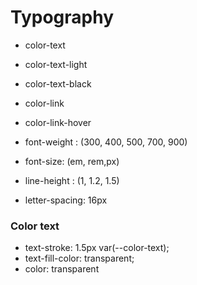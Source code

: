 # Typography

* color-text
* color-text-light
* color-text-black

* color-link
* color-link-hover

* font-weight : (300, 400, 500, 700, 900)
* font-size: (em, rem,px)
* line-height : (1, 1.2, 1.5)
* letter-spacing: 16px


### Color text
* text-stroke: 1.5px var(--color-text);
* text-fill-color: transparent;
* color: transparent
